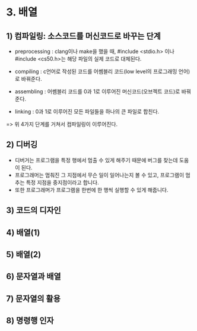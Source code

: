 # 3. 배열
## 1) 컴파일링: 소스코드를 머신코드로 바꾸는 단계
- preprocessing
  : clang이나 make을 했을 때, #include <stdio.h> 이나 #include <cs50.h>는 해당 파일의 실제 코드로 대체된다. 
  
- compiling
  : c언어로 작성된 코드를 어쎔블리 코드(low level의 프로그래밍 언어)로 바꿔준다.
  
- assembling
  : 어쎔블리 코드를 0과 1로 이루어진 머신코드(오브젝트 코드)로 바꿔준다.
  
- linking
  : 0과 1로 이루어진 모든 파일들을 하나의 큰 파일로 합친다.

=> 위 4가지 단계를 거쳐서 컴파일링이 이루어진다.


## 2) 디버깅
- 디버거는 프로그램을 특정 행에서 멈출 수 있게 해주기 때문에 버그를 찾는데 도움이 된다.
- 프로그래머는 멈춰진 그 지점에서 무슨 일이 일어나는지 볼 수 있고, 프로그램이 멈추는 특정 지점을 중지점이라고 합니다.
- 또한 프로그래머가 프로그램을 한번에 한 행씩 실행할 수 있게 해줍니다. 


## 3) 코드의 디자인


## 4) 배열(1)


## 5) 배열(2)


## 6) 문자열과 배열


## 7) 문자열의 활용


## 8) 명령행 인자

